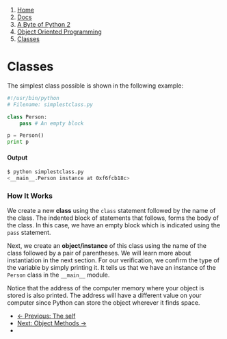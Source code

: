 <!-- -
Title: A Byte of Python 2: Classes
Author: Swaroop C H
Editor: Marios Zindilis
First Published: 2003
Last Updated: 2014-09-28
- -->

<ol class='breadcrumb' itemprop='breadcrumb'>
	<li><a href="/">Home</a></li>
	<li><a href="/docs/">Docs</a></li>
	<li><a href="/docs/a-byte-of-python-2/">A Byte of Python 2</a></li>
	<li><a href="/docs/a-byte-of-python-2/object-oriented/">Object Oriented Programming</a></li>
	<li><a href="/docs/a-byte-of-python-2/object-oriented/classes.html">Classes</a></li>
</ol>

Classes
=======

The simplest class possible is shown in the following example:

```python
#!/usr/bin/python
# Filename: simplestclass.py

class Person:
    pass # An empty block

p = Person()
print p
```

#### Output ####

```bash
$ python simplestclass.py
<__main__.Person instance at 0xf6fcb18c>
```

### How It Works ###

We create a new **class** using the `class` statement followed by the name of 
the class. The indented block of statements that follows, forms the body of 
the class. In this case, we have an empty block which is indicated using the 
`pass` statement.

Next, we create an **object/instance** of this class using the name of the 
class followed by a pair of parentheses. We will learn more about 
instantiation in the next section. For our verification, we confirm the type 
of the variable by simply printing it. It tells us that we have an instance of 
the `Person` class in the `__main__` module.

Notice that the address of the computer memory where your object is stored is 
also printed. The address will have a different value on your computer since 
Python can store the object wherever it finds space. 

<ul class='pager'>
    <li class='previous'>
        <a href='/docs/a-byte-of-python-2/object-oriented/self.html'>&larr; Previous: The self</a>
    </li>
    <li class='next'>
        <a href='/docs/a-byte-of-python-2/object-oriented/object-methods.html'>Next: Object Methods &rarr;</a>
    <li>
</ul>

